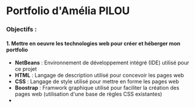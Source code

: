 # Portfolio d'Amélia PILOU
### Objectifs :

#### 1. Mettre en oeuvre les technologies web pour créer et héberger mon portfolio

- **NetBeans** : Environnement de développement intégré (IDE) utilisé pour ce projet
- **HTML** : Langage de description utilisé pour concevoir les pages web
- **CSS** : Langage de style utilisé pour mettre en forme les pages web
- **Boostrap** : Framwork graphique utilisé pour faciliter la création des pages web (utilisation d'une base de règles CSS existantes)
-
